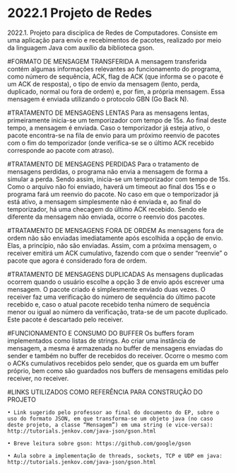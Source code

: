 # 2022.1 Projeto de Redes
 2022.1. Projeto para disciplica de Redes de Computadores. Consiste em uma aplicação para envio e recebimentos de pacotes, realizado por meio da linguagem Java com auxílio da biblioteca gson.


#FORMATO DE MENSAGEM TRANSFERIDA
	A mensagem transferida contém algumas informações relevantes ao funcionamento do programa, como número de sequência, ACK, flag de ACK (que informa se o pacote é um ACK de resposta), o tipo de envio da mensagem (lento, perda, duplicado, normal ou fora de ordem) e, por fim, a própria mensagem. Essa mensagem é enviada utilizando o protocolo GBN (Go Back N).

#TRATAMENTO DE MENSAGENS LENTAS
	Para as mensagens lentas, primeiramente inicia-se um temporizador com tempo de 15s. Ao final deste tempo, a mensagem é enviada.
	Caso o temporizador já esteja ativo, o pacote encontra-se na fila de envio para um próximo reenvio de pacotes com o fim do temporizador (onde verifica-se se o último ACK recebido corresponde ao pacote com atraso).

#TRATAMENTO DE MENSAGENS PERDIDAS
	Para o tratamento de mensagens perdidas, o programa não envia a mensagem de forma a simular a perda. Sendo assim, inicia-se um temporizador com tempo de 15s. Como o arquivo não foi enviado, haverá um timeout ao final dos 15s e o programa fará um reenvio do pacote.
	No caso em que o temporizador já está ativo, a mensagem simplesmente não é enviada e, ao final do temporizador, há uma checagem do último ACK recebido. Sendo ele diferente da mensagem não enviada, ocorre o reenvio dos pacotes.

#TRATAMENTO DE MENSAGENS FORA DE ORDEM
	As mensagens fora de ordem não são enviadas imediatamente após escolhida a opção de envio. Elas, a princípio, não são enviadas. Assim, com a próxima mensagem, o receiver emitirá um ACK cumulativo, fazendo com que o sender “reenvie” o pacote que agora é considerado fora de ordem.

#TRATAMENTO DE MENSAGENS DUPLICADAS
	As mensagens duplicadas ocorrem quando o usuário escolhe a opção 3 de envio após escrever uma mensagem. O pacote criado é simplesmente enviado duas vezes. O receiver faz uma verificação do número de sequência do último pacote recebido e, caso o atual pacote recebido tenha número de sequência menor ou igual ao número da verificação, trata-se de um pacote duplicado. Este pacote é descartado pelo receiver.

#FUNCIONAMENTO E CONSUMO DO BUFFER
	Os buffers foram implementados como listas de strings. Ao criar uma instância de mensagem, a mesma é armazenada no buffer de mensagens enviadas do sender e também no buffer de recebidos do receiver.
	Ocorre o mesmo com o ACKs cumulativos recebidos pelo sender, que os guarda em um buffer próprio, bem como são guardados nos buffers de mensagens emitidas pelo receiver, no receiver.

#LINKS UTILIZADOS COMO REFERÊNCIA PARA CONSTRUÇÃO DO PROJETO

    • Link sugerido pelo professor ao final do documento do EP, sobre o uso do formato JSON, em que transforma-se um objeto java (no caso deste projeto, a classe “Mensagem”) em uma string (e vice-versa): http://tutorials.jenkov.com/java-json/gson.html
      
    • Breve leitura sobre gson: https://github.com/google/gson
      
    • Aula sobre a implementação de threads, sockets, TCP e UDP em java: http://tutorials.jenkov.com/java-json/gson.html
